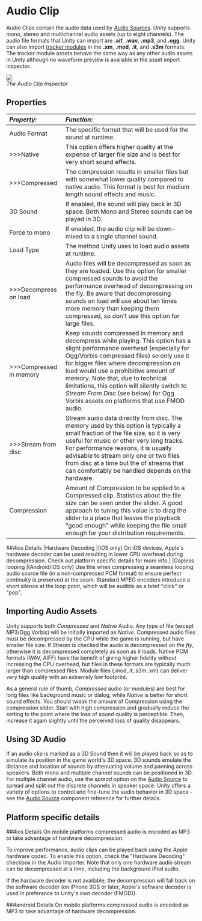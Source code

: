 Audio Clip
==========


<span class=keyword>Audio Clips</span> contain the audio data used by [Audio Sources](class-AudioSource.md).  Unity supports mono, stereo and multichannel audio assets (up to eight channels). The audio file formats that Unity can import are __.aif__, __.wav__, __.mp3__, and __.ogg__. Unity can also import [tracker modules](TrackerModules.md) in the __.xm__, __.mod__, __.it__, and __.s3m__ formats. The tracker module assets behave the same way as any other audio assets in Unity although no waveform preview is available in the asset import inspector.


![](http://docwiki.hq.unity3d.com/uploads/Main/AudioClipImporter35.png)  
_The Audio Clip <span class=keyword>Inspector</span>_

Properties
----------


|**_Property:_** |**_Function:_** |
|:---|:---|
|<span class=component>Audio Format</span> |The specific format that will be used for the sound at runtime. |
|>>><span class=component>Native</span> |This option offers higher quality at the expense of larger file size and is best for very short sound effects. |
|>>><span class=component>Compressed</span> |The compression results in smaller files but with somewhat lower quality compared to native audio.  This format is best for medium length sound effects and music. |
|<span class=component>3D Sound</span> |If enabled, the sound will play back in 3D space.  Both Mono and Stereo sounds can be played in 3D. |
|<span class=component>Force to mono</span> |If enabled, the audio clip will be down-mixed to a single channel sound. |
|<span class=component>Load Type</span> |The method Unity uses to load audio assets at runtime.|
|>>><span class=component>Decompress on load</span> |Audio files will be decompressed as soon as they are loaded. Use this option for smaller compressed sounds to avoid the performance overhead of decompressing on the fly. Be aware that decompressing sounds on load will use about ten times more memory than keeping them compressed, so don't use this option for large files. |
|>>><span class=component>Compressed in memory</span> |Keep sounds compressed in memory and decompress while playing. This option has a slight performance overhead (especially for Ogg/Vorbis compressed files) so only use it for bigger files where decompression on load would use a prohibitive amount of memory. Note that, due to technical limitations, this option will silently switch to _Stream From Disc_ (see below) for Ogg Vorbis assets on platforms that use FMOD audio.
|>>><span class=component>Stream from disc</span> |Stream audio data directly from disc. The memory used by this option is typically a small fraction of the file size, so it is very useful for music or other very long tracks. For performance reasons, it is usually advisable to stream only one or two files from disc at a time but the of streams that can comfortably be handled depends on the hardware.
|<span class=component>Compression</span> |Amount of Compression to be applied to a <span class=component>Compressed</span> clip. Statistics about the file size can be seen under the slider. A good approach to tuning this value is to drag the slider to a place that leaves the playback "good enough" while keeping the file small enough for your distribution requirements. |

###ios Details
|<span class=component>Hardware Decoding</span> |(iOS only) On iOS devices, Apple's hardware decoder can be used resulting in lower CPU overhead during decompression. Check out platform specific details for more info.|
|<span class=component>Gapless looping</span> |(Android/iOS only) Use this when compressing a seamless looping audio source file (in a non-compressed PCM format) to ensure perfect continuity is preserved at the seam. Standard MPEG encoders introduce a short silence at the loop point, which will be audible as a brief "click" or "pop".

Importing Audio Assets
----------------------


Unity supports both _Compressed_ and _Native_ Audio.  Any type of file (except MP3/Ogg Vorbis) will be initially imported as _Native_. Compressed audio files must be decompressed by the CPU while the game is running, but have smaller file size. If _Stream_ is checked the audio is decompressed _on the fly_, otherwise it is decompressed completely as soon as it loads. Native PCM formats (WAV, AIFF) have the benefit of giving higher fidelity without increasing the CPU overhead, but files in these formats are typically much larger than compressed files. Module files (.mod,.it,.s3m..xm) can deliver very high quality with an extremely low footprint.

As a general rule of thumb, _Compressed_ audio (or modules) are best for long files like background music or dialog, while _Native_ is better for short sound effects. You should tweak the amount of Compression using the compression slider. Start with high compression and gradually reduce the setting to the point where the loss of sound quality is perceptible. Then, increase it again slightly until the perceived loss of quality disappears.

<a id="PositionalAudio"></a>
Using 3D Audio
--------------

If an audio clip is marked as a <span class=component>3D Sound</span> then it will be played back so as to simulate its position in the game world's 3D space. 3D sounds emulate the distance and location of sounds by attenuating volume and panning across speakers. Both mono and multiple channel sounds can be positioned in 3D. For multiple channel audio, use the _spread_ option on the [Audio Source](class-AudioSource.md) to spread and split out the discrete channels in speaker space. Unity offers a variety of options to control and fine-tune the audio behavior in 3D space - see the [Audio Source](class-AudioSource.md) component reference for further details.   

Platform specific details
-------------------------


###ios Details
On mobile platforms compressed audio is encoded as MP3 to take advantage of hardware decompression. 

To improve performance, audio clips can be played back using the Apple hardware codec. To enable this option, check the "Hardware Decoding" checkbox in the Audio Importer. 
Note that only one hardware audio stream can be decompressed at a time, including the background iPod audio. 

If the hardware decoder is not available, the decompression will fall back on the software decoder (on iPhone 3GS or later, Apple's software decoder is used in preference to Unity's own decoder (FMOD)).

###android Details
On mobile platforms compressed audio is encoded as MP3 to take advantage of hardware decompression. 


